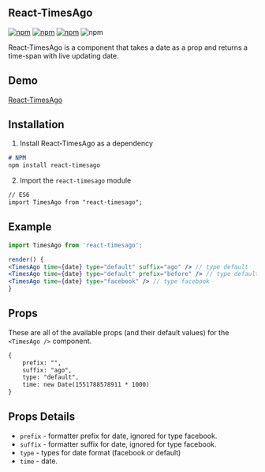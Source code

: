 ## React-TimesAgo

[![npm](https://img.shields.io/npm/v/react-timesago.svg)](https://www.npmjs.com/package/react-timesago)
[![npm](https://img.shields.io/npm/dm/react-timesago.svg)](https://www.npmjs.com/package/react-timesago) 
[![npm](https://img.shields.io/npm/dw/react-timesago.svg)](https://www.npmjs.com/package/react-timesago)
![npm](https://img.shields.io/npm/l/react-timesago.svg)

React-TimesAgo is a component that takes a date as a prop and returns a time-span with live updating date.

## Demo
[React-TimesAgo](https://miteshtagadiya.github.io/React-TimesAgo/)

## Installation

1.  Install React-TimesAgo as a dependency

```markdown
# NPM
npm install react-timesago
```

2.  Import the `react-timesago` module

```markdown
// ES6
import TimesAgo from "react-timesago";
```

## Example
```jsx
import TimesAgo from 'react-timesago';

render() {
<TimesAgo time={date} type="default" suffix="ago" /> // type default
<TimesAgo time={date} type="default" prefix="before" /> // type default
<TimesAgo time={date} type="facebook" /> // type facebook
}
```
## Props

These are all of the available props (and their default values) for the `<TimesAgo />` component.
```markdown
{
    prefix: "",
    suffix: "ago",
    type: "default",
    time: new Date(1551788578911 * 1000)
}
```

## Props Details

* `prefix` - formatter prefix for date, ignored for type facebook.
* `suffix` - formatter suffix for date, ignored for type facebook.
* `type` - types for date format (facebook or default)
* `time` - date.
